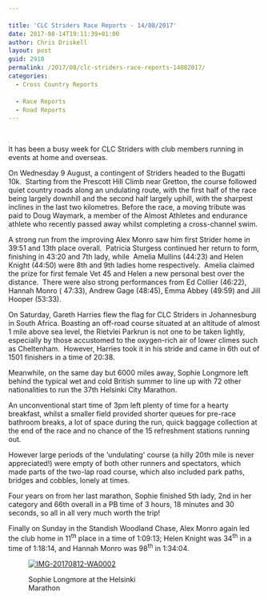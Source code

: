 ```yaml
---

title: 'CLC Striders Race Reports - 14/08/2017'
date: 2017-08-14T19:11:39+01:00
author: Chris Driskell
layout: post
guid: 2918
permalink: /2017/08/clc-striders-race-reports-14082017/
categories:
  - Cross Country Reports

  - Race Reports
  - Road Reports
---
```

&nbsp;

It has been a busy week for CLC Striders with club members running in events at home and overseas.

On Wednesday 9 August, a contingent of Striders headed to the Bugatti 10k.  Starting from the Prescott Hill Climb near Gretton, the course followed quiet country roads along an undulating route, with the first half of the race being largely downhill and the second half largely uphill, with the sharpest inclines in the last two kilometres. Before the race, a moving tribute was paid to Doug Waymark, a member of the Almost Athletes and endurance athlete who recently passed away whilst completing a cross-channel swim.

A strong run from the improving Alex Monro saw him first Strider home in 39:51 and 13th place overall.  Patricia Sturgess continued her return to form, finishing in 43:20 and 7th lady, while  Amelia Mullins (44:23) and Helen Knight (44:50) were 8th and 9th ladies home respectively.  Amelia claimed the prize for first female Vet 45 and Helen a new personal best over the distance.  There were also strong performances from Ed Collier (46:22), Hannah Monro ( 47:33), Andrew Gage (48:45), Emma Abbey (49:59) and Jill Hooper (53:33).

On Saturday, Gareth Harries flew the flag for CLC Striders in Johannesburg in South Africa. Boasting an off-road course situated at an altitude of almost 1 mile above sea level, the Rietvlei Parkrun is not one to be taken lightly, especially by those accustomed to the oxygen-rich air of lower climes such as Cheltenham.  However, Harries took it in his stride and came in 6th out of 1501 finishers in a time of 20:38.

Meanwhile, on the same day but 6000 miles away, Sophie Longmore left behind the typical wet and cold British summer to line up with 72 other nationalities to run the 37th Helsinki City Marathon.

An unconventional start time of 3pm left plenty of time for a hearty breakfast, whilst a smaller field provided shorter queues for pre-race bathroom breaks, a lot of space during the run, quick baggage collection at the end of the race and no chance of the 15 refreshment stations running out.

However large periods of the &#8216;undulating' course (a hilly 20th mile is never appreciated!) were empty of both other runners and spectators, which made parts of the two-lap road course, which also included park paths, bridges and cobbles, lonely at times.

Four years on from her last marathon, Sophie finished 5th lady, 2nd in her category and 66th overall in a PB time of 3 hours, 18 minutes and 30 seconds, so all in all very much worth the trip!

Finally on Sunday in the Standish Woodland Chase, Alex Monro again led the club home in 11<sup>th</sup> place in a time of 1:09:13; Helen Knight was 34<sup>th</sup> in a time of 1:18:14, and Hannah Monro was 98<sup>th</sup> in 1:34:04.<figure id="attachment_2919" aria-describedby="caption-attachment-2919" style="width: 225px" class="wp-caption alignnone">

[<img class="wp-image-2919 size-medium" src="/Images/2017/08/IMG-20170812-WA0002-225x300.jpg" alt="IMG-20170812-WA0002" width="225" height="300" srcset="/Images/2017/08/IMG-20170812-WA0002-225x300.jpg 225w, /Images/2017/08/IMG-20170812-WA0002-768x1024.jpg 768w, /Images/2017/08/IMG-20170812-WA0002.jpg 1200w" sizes="(max-width: 225px) 100vw, 225px" />](/Images/2017/08/IMG-20170812-WA0002.jpg)<figcaption id="caption-attachment-2919" class="wp-caption-text">Sophie Longmore at the Helsinki Marathon</figcaption></figure>
